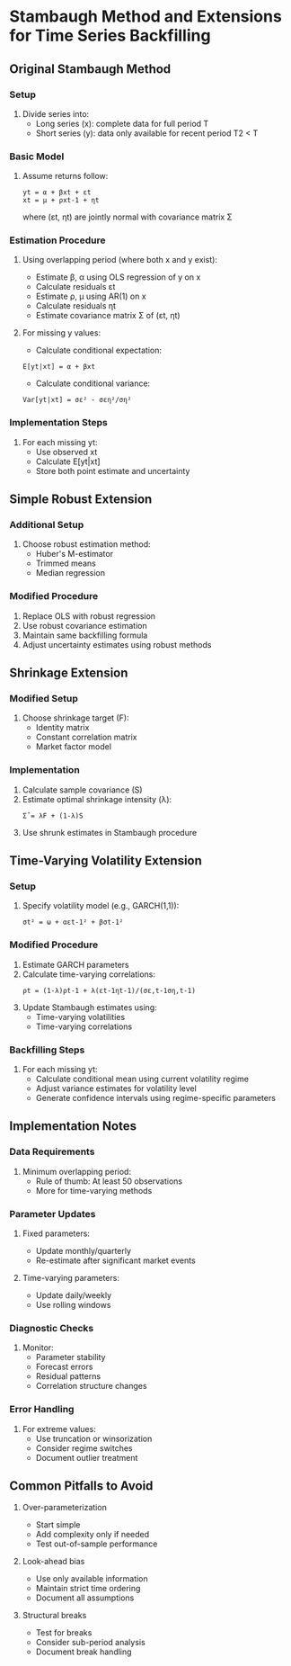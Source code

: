 # Stambaugh Method and Extensions for Time Series Backfilling

## Original Stambaugh Method

### Setup
1. Divide series into:
   - Long series (x): complete data for full period T
   - Short series (y): data only available for recent period T2 < T

### Basic Model
1. Assume returns follow:
   ```
   yt = α + βxt + εt
   xt = μ + ρxt-1 + ηt
   ```
   where (εt, ηt) are jointly normal with covariance matrix Σ

### Estimation Procedure
1. Using overlapping period (where both x and y exist):
   - Estimate β, α using OLS regression of y on x
   - Calculate residuals εt
   - Estimate ρ, μ using AR(1) on x
   - Calculate residuals ηt
   - Estimate covariance matrix Σ of (εt, ηt)

2. For missing y values:
   - Calculate conditional expectation:
   ```
   E[yt|xt] = α + βxt
   ```
   - Calculate conditional variance:
   ```
   Var[yt|xt] = σε² - σεη²/ση²
   ```

### Implementation Steps
1. For each missing yt:
   - Use observed xt
   - Calculate E[yt|xt]
   - Store both point estimate and uncertainty

## Simple Robust Extension

### Additional Setup
1. Choose robust estimation method:
   - Huber's M-estimator
   - Trimmed means
   - Median regression

### Modified Procedure
1. Replace OLS with robust regression
2. Use robust covariance estimation
3. Maintain same backfilling formula
4. Adjust uncertainty estimates using robust methods

## Shrinkage Extension

### Modified Setup
1. Choose shrinkage target (F):
   - Identity matrix
   - Constant correlation matrix
   - Market factor model

### Implementation
1. Calculate sample covariance (S)
2. Estimate optimal shrinkage intensity (λ):
   ```
   Σ̂ = λF + (1-λ)S
   ```
3. Use shrunk estimates in Stambaugh procedure

## Time-Varying Volatility Extension

### Setup
1. Specify volatility model (e.g., GARCH(1,1)):
   ```
   σt² = ω + αεt-1² + βσt-1²
   ```

### Modified Procedure
1. Estimate GARCH parameters
2. Calculate time-varying correlations:
   ```
   ρt = (1-λ)ρt-1 + λ(εt-1ηt-1)/(σε,t-1ση,t-1)
   ```
3. Update Stambaugh estimates using:
   - Time-varying volatilities
   - Time-varying correlations

### Backfilling Steps
1. For each missing yt:
   - Calculate conditional mean using current volatility regime
   - Adjust variance estimates for volatility level
   - Generate confidence intervals using regime-specific parameters

## Implementation Notes

### Data Requirements
1. Minimum overlapping period: 
   - Rule of thumb: At least 50 observations
   - More for time-varying methods

### Parameter Updates
1. Fixed parameters:
   - Update monthly/quarterly
   - Re-estimate after significant market events

2. Time-varying parameters:
   - Update daily/weekly
   - Use rolling windows

### Diagnostic Checks
1. Monitor:
   - Parameter stability
   - Forecast errors
   - Residual patterns
   - Correlation structure changes

### Error Handling
1. For extreme values:
   - Use truncation or winsorization
   - Consider regime switches
   - Document outlier treatment

## Common Pitfalls to Avoid

1. Over-parameterization
   - Start simple
   - Add complexity only if needed
   - Test out-of-sample performance

2. Look-ahead bias
   - Use only available information
   - Maintain strict time ordering
   - Document all assumptions

3. Structural breaks
   - Test for breaks
   - Consider sub-period analysis
   - Document break handling